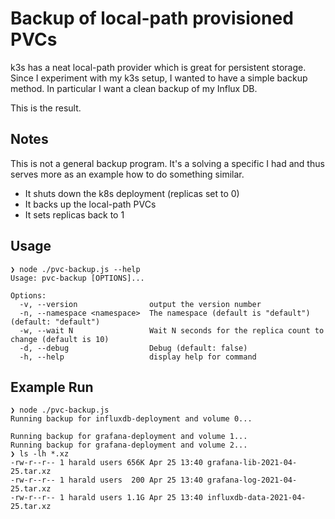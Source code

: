 # Backup of local-path provisioned PVCs

k3s has a neat local-path provider which is great for persistent storage. Since I experiment with my k3s setup, I wanted to have a simple backup method. In particular I want a clean backup of my Influx DB.

This is the result.

## Notes

This is not a general backup program. It's a solving a specific I had and thus serves more as an example how to do something similar.

* It shuts down the k8s deployment (replicas set to 0)
* It backs up the local-path PVCs
* It sets replicas back to 1

## Usage

```
❯ node ./pvc-backup.js --help
Usage: pvc-backup [OPTIONS]...

Options:
  -v, --version                output the version number
  -n, --namespace <namespace>  The namespace (default is "default") (default: "default")
  -w, --wait N                 Wait N seconds for the replica count to change (default is 10)
  -d, --debug                  Debug (default: false)
  -h, --help                   display help for command
```


## Example Run

```
❯ node ./pvc-backup.js
Running backup for influxdb-deployment and volume 0...

Running backup for grafana-deployment and volume 1...
Running backup for grafana-deployment and volume 2...
❯ ls -lh *.xz
-rw-r--r-- 1 harald users 656K Apr 25 13:40 grafana-lib-2021-04-25.tar.xz
-rw-r--r-- 1 harald users  200 Apr 25 13:40 grafana-log-2021-04-25.tar.xz
-rw-r--r-- 1 harald users 1.1G Apr 25 13:40 influxdb-data-2021-04-25.tar.xz
```
